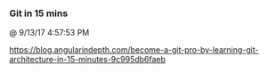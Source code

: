 ﻿

### Git in 15 mins
@ 9/13/17 4:57:53 PM

https://blog.angularindepth.com/become-a-git-pro-by-learning-git-architecture-in-15-minutes-9c995db6faeb

